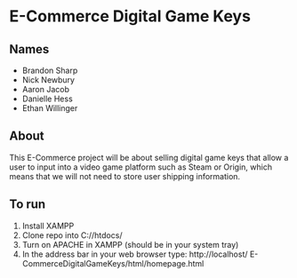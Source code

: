 # E-Commerce Digital Game Keys

## Names
* Brandon Sharp
* Nick Newbury
* Aaron Jacob
* Danielle Hess
* Ethan Willinger

## About
This E-Commerce project will be about selling digital game keys that allow a user to input into a video game platform such as Steam or Origin, which means that we will not need to store user shipping information.

## To run

1. Install XAMPP
2. Clone repo into C:/<xampp application location>/htdocs/
3. Turn on APACHE in XAMPP (should be in your system tray)
4. In the address bar in your web browser type: http://localhost/     E-CommerceDigitalGameKeys/html/homepage.html
